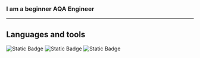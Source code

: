 ### I am a beginner AQA Engineer
___

## Languages and tools
![Static Badge](https://img.shields.io/badge/Java-252525?style=for-the-badge&logo=Java)
![Static Badge](https://img.shields.io/badge/Selenide-252525?style=for-the-badge&logo=Selenium)
![Static Badge](https://img.shields.io/badge/Cucumber-252525?style=for-the-badge&logo=Cucumber)

